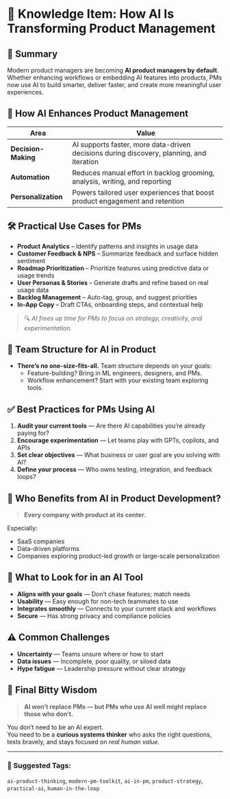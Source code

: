 # 🧠 Knowledge Item: **How AI Is Transforming Product Management**

## 📌 Summary  
Modern product managers are becoming **AI product managers by default**. Whether enhancing workflows or embedding AI features into products, PMs now use AI to build smarter, deliver faster, and create more meaningful user experiences.

## 🚀 How AI Enhances Product Management

| Area | Value |
|------|-------|
| **Decision-Making** | AI supports faster, more data-driven decisions during discovery, planning, and iteration |
| **Automation** | Reduces manual effort in backlog grooming, analysis, writing, and reporting |
| **Personalization** | Powers tailored user experiences that boost product engagement and retention |

## 🛠 Practical Use Cases for PMs

- **Product Analytics** – Identify patterns and insights in usage data  
- **Customer Feedback & NPS** – Summarize feedback and surface hidden sentiment  
- **Roadmap Prioritization** – Prioritize features using predictive data or usage trends  
- **User Personas & Stories** – Generate drafts and refine based on real usage data  
- **Backlog Management** – Auto-tag, group, and suggest priorities  
- **In-App Copy** – Draft CTAs, onboarding steps, and contextual help

> 🔍 *AI frees up time for PMs to focus on strategy, creativity, and experimentation.*

## 🤝 Team Structure for AI in Product

- **There’s no one-size-fits-all.** Team structure depends on your goals:
  - Feature-building? Bring in ML engineers, designers, and PMs.
  - Workflow enhancement? Start with your existing team exploring tools.

## ✅ Best Practices for PMs Using AI

1. **Audit your current tools** — Are there AI capabilities you’re already paying for?
2. **Encourage experimentation** — Let teams play with GPTs, copilots, and APIs
3. **Set clear objectives** — What business or user goal are you solving with AI?
4. **Define your process** — Who owns testing, integration, and feedback loops?

## 🏢 Who Benefits from AI in Product Development?

> **Every company with product at its center.**

Especially:
- SaaS companies  
- Data-driven platforms  
- Companies exploring product-led growth or large-scale personalization

## 🧰 What to Look for in an AI Tool

- **Aligns with your goals** — Don’t chase features; match needs
- **Usability** — Easy enough for non-tech teammates to use
- **Integrates smoothly** — Connects to your current stack and workflows
- **Secure** — Has strong privacy and compliance policies

## ⚠️ Common Challenges

- **Uncertainty** — Teams unsure where or how to start
- **Data issues** — Incomplete, poor quality, or siloed data
- **Hype fatigue** — Leadership pressure without clear strategy

## 🧭 Final Bitty Wisdom

> **AI won’t replace PMs — but PMs who use AI well might replace those who don’t.**

You don’t need to be an AI expert.  
You need to be a **curious systems thinker** who asks the right questions, tests bravely, and stays focused on *real human value.*

---

### 🧩 Suggested Tags:
`ai-product-thinking`, `modern-pm-toolkit`, `ai-in-pm`, `product-strategy`, `practical-ai`, `human-in-the-loop`
